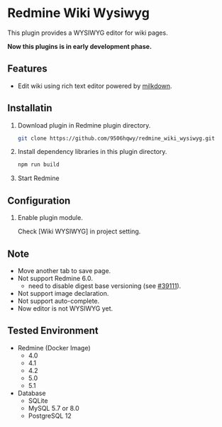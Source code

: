 # Redmine Wiki Wysiwyg

This plugin provides a WYSIWYG editor for wiki pages.

**Now this plugins is in early development phase.**

## Features

- Edit wiki using rich text editor powered by [milkdown](https://milkdown.dev/).

## Installatin

1. Download plugin in Redmine plugin directory.
   ```sh
   git clone https://github.com/9506hqwy/redmine_wiki_wysiwyg.git
   ```
2. Install dependency libraries in this plugin directory.
   ```sh
   npm run build
   ```
3. Start Redmine

## Configuration

1. Enable plugin module.

   Check [Wiki WYSIWYG] in project setting.

## Note

* Move another tab to save page.
* Not support Redmine 6.0.
  * need to disable digest base versioning (see [#39111](https://www.redmine.org/issues/39111)).
* Not support image declaration.
* Not support auto-complete.
* Now editor is not WYSIWYG yet.

## Tested Environment

* Redmine (Docker Image)
  * 4.0
  * 4.1
  * 4.2
  * 5.0
  * 5.1
* Database
  * SQLite
  * MySQL 5.7 or 8.0
  * PostgreSQL 12
